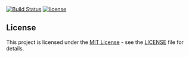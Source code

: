 [![Build Status](https://github.com/Next2D/Player/actions/workflows/main.yml/badge.svg)](https://github.com/Next2D/Player/actions)
[![license](https://img.shields.io/github/license/liyasthomas/banner.svg)](https://github.com/Next2D/Player/blob/main/LICENSE)


## License

This project is licensed under the [MIT License](https://opensource.org/licenses/MIT) - see the [LICENSE](LICENSE) file for details.